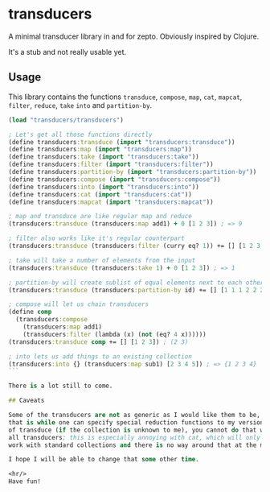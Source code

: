 # transducers

A minimal transducer library in and for zepto.
Obviously inspired by Clojure.

It's a stub and not really usable yet.

## Usage

This library contains the functions `transduce`, `compose`,
`map`, `cat`, `mapcat`, `filter`, `reduce`, `take` `into` and
`partition-by`.

````clojure
(load "transducers/transducers")

; Let's get all those functions directly
(define transducers:transduce (import "transducers:transduce"))
(define transducers:map (import "transducers:map"))
(define transducers:take (import "transducers:take"))
(define transducers:filter (import "transducers:filter"))
(define transducers:partition-by (import "transducers:partition-by"))
(define transducers:compose (import "transducers:compose"))
(define transducers:into (import "transducers:into"))
(define transducers:cat (import "transducers:cat"))
(define transducers:mapcat (import "transducers:mapcat"))

; map and transduce are like regular map and reduce
(transducers:transduce (transducers:map add1) + 0 [1 2 3]) ; => 9

; filter also works like it's regular counterpart
(transducers:transduce (transducers:filter (curry eq? 1)) += [] [1 2 3 1]) ; => (1 1)

; take will take a number of elements from the input
(transducers:transduce (transducers:take 1) + 0 [1 2 3]) ; => 1

; partition-by will create sublist of equal elements next to each other
(transducers:transduce (transducers:partition-by id) += [] [1 1 1 2 2 2 1]) ; => ((1 1 1) (2 2 2) (1))

; compose will let us chain transducers
(define comp 
  (transducers:compose
    (transducers:map add1)
    (transducers:filter (lambda (x) (not (eq? 4 x))))))
(transducers:transduce comp += [] [1 2 3]) ; (2 3)

; into lets us add things to an existing collection
(transducers:into {} (transducers:map sub1) [2 3 4 5]) ; => {1 2 3 4}
```

There is a lot still to come.

## Caveats

Some of the transducers are not as generic as I would like them to be,
that is while one can specify special reduction functions to my version
of transduce (if the collection is unknown to me), you cannot do that with
all transducers; this is especially annoying with cat, which will only
work with standard collections and there is no way around that at the moment.

I hope I will be able to change that some other time.

<hr/>
Have fun!
